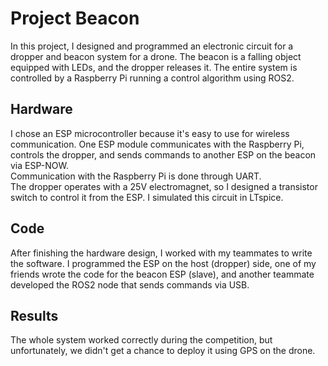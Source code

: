 # Project Beacon

In this project, I designed and programmed an electronic circuit for a dropper and beacon system for a drone. The beacon is a falling object equipped with LEDs, and the dropper releases it. The entire system is controlled by a Raspberry Pi running a control algorithm using ROS2.

## Hardware

I chose an ESP microcontroller because it's easy to use for wireless communication. One ESP module communicates with the Raspberry Pi, controls the dropper, and sends commands to another ESP on the beacon via ESP-NOW.  
Communication with the Raspberry Pi is done through UART.  
The dropper operates with a 25V electromagnet, so I designed a transistor switch to control it from the ESP. I simulated this circuit in LTspice.

## Code

After finishing the hardware design, I worked with my teammates to write the software. I programmed the ESP on the host (dropper) side, one of my friends wrote the code for the beacon ESP (slave), and another teammate developed the ROS2 node that sends commands via USB.

## Results

The whole system worked correctly during the competition, but unfortunately, we didn't get a chance to deploy it using GPS on the drone.
